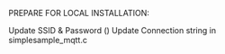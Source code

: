 
PREPARE FOR LOCAL INSTALLATION:

Update SSID & Password ()
Update Connection string in simplesample_mqtt.c
